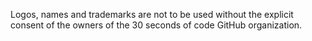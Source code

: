 Logos, names and trademarks are not to be used without the explicit consent of the owners of the 30 seconds of code GitHub organization.
